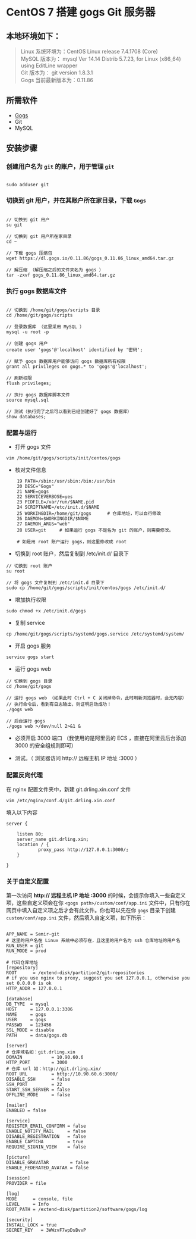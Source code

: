 
<extoc></extoc>

# CentOS 7 搭建 gogs Git 服务器
## 本地环境如下：
> Linux 系统环境为：CentOS Linux release 7.4.1708 (Core)    
MySQL 版本为： mysql  Ver 14.14 Distrib 5.7.23, for Linux (x86_64) using  EditLine wrapper   
Git 版本为： git version 1.8.3.1   
Gogs 当前最新版本为：0.11.86

## 所需软件
- [Gogs](https://gogs.io/docs)
- Git
- MySQL

## 安装步骤

### 创建用户名为 `git` 的账户，用于管理 `git`


```

sudo adduser git

```


### 切换到 git 用户，并在其账户所在家目录，下载 `Gogs`


```

// 切换到 git 用户
su git  

// 切换到 git 用户所在家目录
cd ~  

// 下载 gogs 压缩包
wget https://dl.gogs.io/0.11.86/gogs_0.11.86_linux_amd64.tar.gz

// 解压缩 （解压缩之后的文件夹名为 gogs ）
tar -zxvf gogs_0.11.86_linux_amd64.tar.gz

```


### 执行 gogs 数据库文件


```

// 切换到 /home/git/gogs/scripts 目录
cd /home/git/gogs/scripts

// 登录数据库 （这里采用 MySQL ）
mysql -u root -p

// 创建 gogs 用户
create user 'gogs'@'localhost' identified by '密码';

// 赋予 gogs 数据库用户能够访问 gogs 数据库所有权限
grant all privileges on gogs.* to 'gogs'@'localhost';

// 刷新权限
flush privileges;

// 执行 gogs 数据库脚本文件 
source mysql.sql

// 测试（执行完了之后可以看到已经创建好了 gogs 数据库）
show databases;

```


### 配置与运行

- 打开 gogs 文件


```
vim /home/git/gogs/scripts/init/centos/gogs   
```


- 核对文件信息


```
    19 PATH=/sbin:/usr/sbin:/bin:/usr/bin  
    20 DESC="Gogs"  
    21 NAME=gogs  
    22 SERVICEVERBOSE=yes  
    23 PIDFILE=/var/run/$NAME.pid  
    24 SCRIPTNAME=/etc/init.d/$NAME  
    25 WORKINGDIR=/home/git/gogs      # 仓库地址，可以自行修改
    26 DAEMON=$WORKINGDIR/$NAME  
    27 DAEMON_ARGS="web"  
    28 USER=git     # 如果运行 gogs 不是名为 git 的账户，则需要修改。 
    
    # 如是用 root 账户运行 gogs，则这里修改成 root
```


- 切换到 root 账户，然后复制到 /etc/init.d/ 目录下


```
// 切换到 root 账户
su root

// 将 gogs 文件复制到 /etc/init.d 目录下
sudo cp /home/git/gogs/scripts/init/centos/gogs /etc/init.d/
```

- 增加执行权限


```
sudo chmod +x /etc/init.d/gogs
```


- 复制 service


```
cp /home/git/gogs/scripts/systemd/gogs.service /etc/systemd/system/
```


- 开启 gogs 服务


```
service gogs start
```


- 运行 gogs web


```
// 切换到 gogs 目录
cd /home/git/gogs

// 运行 gogs web （如果此时 Ctrl + C 关闭掉命令，此时刷新浏览器时，会无内容）
// 执行命令后，看到有日志输出，则证明启动成功！
./gogs web

// 后台运行 gogs
./gogs web >/dev/null 2>&1 &
```


- 必须开启 3000 端口 （我使用的是阿里云的 ECS ，直接在阿里云后台添加 3000 的安全组规则即可）

- 测试。（ 浏览器访问 http:// 远程主机 IP 地址 :3000 ）

### 配置反向代理

在 nginx 配置文件夹中，新建 git.drling.xin.conf 文件


```
vim /etc/nginx/conf.d/git.drling.xin.conf
```


填入以下内容


```
server {

    listen 80;
    server_name git.drling.xin;
    location / {
            proxy_pass http://127.0.0.1:3000/;
    }

}
```
    

### 关于自定义配置

第一次访问 **http:// 远程主机 IP 地址 :3000** 的时候，会提示你填入一些自定义项，这些自定义项会在你 `<gogs path>/custom/conf/app.ini` 文件中，只有你在网页中填入自定义项之后才会有此文件。你也可以先在你 `gogs` 目录下创建 `custom/conf/app.ini` 文件，然后填入自定义项，如下所示：
    
```

APP_NAME = Semir-git
# 这里的用户名在 Linux 系统中必须存在，且这里的用户名为 ssh 仓库地址的用户名
RUN_USER = git
RUN_MODE = prod

# 代码仓库地址
[repository]
ROOT      = /extend-disk/partition2/git-repositories
# if you use nginx to proxy, suggest you set 127.0.0.1, otherwise you set 0.0.0.0 is ok
HTTP_ADDR = 127.0.0.1

[database]
DB_TYPE  = mysql
HOST     = 127.0.0.1:3306
NAME     = gogs
USER     = gogs
PASSWD   = 123456
SSL_MODE = disable
PATH     = data/gogs.db

[server]
# 仓库域名如：git.drling.xin
DOMAIN           = 10.90.60.6
HTTP_PORT        = 3000
# 仓库 url 如：http://git.drling.xin/
ROOT_URL         = http://10.90.60.6:3000/
DISABLE_SSH      = false
SSH_PORT         = 22
START_SSH_SERVER = false
OFFLINE_MODE     = false

[mailer]
ENABLED = false

[service]
REGISTER_EMAIL_CONFIRM = false
ENABLE_NOTIFY_MAIL     = false
DISABLE_REGISTRATION   = false
ENABLE_CAPTCHA         = true
REQUIRE_SIGNIN_VIEW    = false

[picture]
DISABLE_GRAVATAR        = false
ENABLE_FEDERATED_AVATAR = false

[session]
PROVIDER = file

[log]
MODE      = console, file
LEVEL     = Info
ROOT_PATH = /extend-disk/partition2/software/gogs/log

[security]
INSTALL_LOCK = true
SECRET_KEY   = 3WWzvF7wpDsBvvP

```